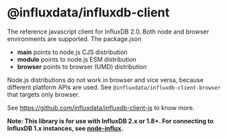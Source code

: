 # @influxdata/influxdb-client

The reference javascript client for InfluxDB 2.0. Both node and browser environments are supported. The package.json

- **main** points to node.js CJS distribution
- **module** points to node.js ESM distribution
- **browser** points to browser (UMD) distribution

Node.js distributions do not work in browser and vice versa, because different platform APIs are used. See `@influxdata/influxdb-client-browser` that targets only browser.

See https://github.com/influxdata/influxdb-client-js to know more.

**Note: This library is for use with InfluxDB 2.x or 1.8+. For connecting to InfluxDB 1.x instances, see [node-influx](https://github.com/node-influx/node-influx).**
